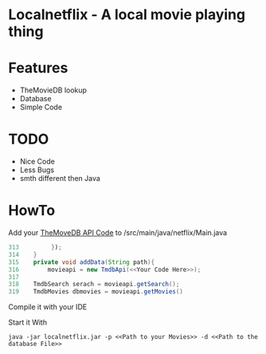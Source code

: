# Localnetflix - A local movie playing thing

# Features
- TheMovieDB lookup
- Database
- Simple Code

# TODO
- Nice Code
- Less Bugs
- smth different then Java


# HowTo

Add your [TheMoveDB API Code](https://developers.themoviedb.org/3) to /src/main/java/netflix/Main.java

```java
313         });
314    }
315    private void addData(String path){
316        movieapi = new TmdbApi(<<Your Code Here>>);
317
318    TmdbSearch serach = movieapi.getSearch();
319    TmdbMovies dbmovies = movieapi.getMovies()
```



 Compile it with your IDE
 
  
 Start it With

```
java -jar localnetflix.jar -p <<Path to your Movies>> -d <<Path to the database File>>
```
